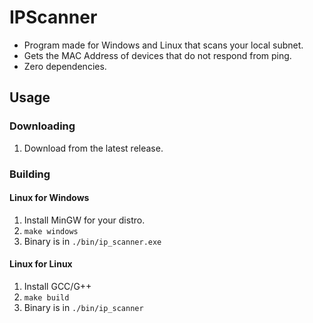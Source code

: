 # IPScanner
- Program made for Windows and Linux that scans your local subnet.
- Gets the MAC Address of devices that do not respond from ping.
- Zero dependencies.

## Usage
### Downloading
1. Download from the latest release.
### Building
#### Linux for Windows
1. Install MinGW for your distro.
2. `make windows`
3. Binary is in `./bin/ip_scanner.exe`
#### Linux for Linux
1. Install GCC/G++
2. `make build`
3. Binary is in `./bin/ip_scanner`